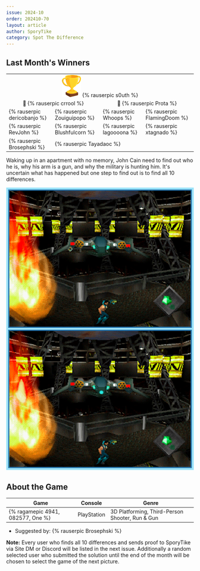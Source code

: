 ```yaml
---
issue: 2024-10
order: 202410-70
layout: article
author: SporyTike
category: Spot The Difference
---
```


## Last Month's Winners

<table><tbody>
  <tr>
    <td colspan="4" style="text-align: center; vertical-align: middle;"><div class="bingo-winner-small"><img src="../../img/trophy_small.png"/> {% rauserpic s0uth %}</div></td>
  </tr>
  <tr>
    <td colspan="2" style="text-align: center; vertical-align: middle;">🥈 {% rauserpic crrool %}</td>
    <td colspan="2" style="text-align: center; vertical-align: middle;">🥉 {% rauserpic Prota %}</td>
  </tr>
  <tr>
    <td>{% rauserpic dericobanjo %}</td>
    <td>{% rauserpic Zouiguipopo %}</td>
    <td>{% rauserpic Whoops %}</td>
    <td>{% rauserpic FlamingDoom %}</td>
  </tr>
  <tr>
    <td>{% rauserpic RevJohn %}</td>
    <td>{% rauserpic Blushfulcorn %}</td>
    <td>{% rauserpic lagoooona %}</td>
    <td>{% rauserpic xtagnado %}</td>
  </tr>
  <tr>
    <td>{% rauserpic Brosephski %}</td>
    <td colspan=3>{% rauserpic Tayadaoc %}</td>
  </tr>
</tbody></table>

Waking up in an apartment with no memory, John Cain need to find out who he is, why his arm is a gun, and why the military is hunting him. It's uncertain what has happened but one step to find out is to find all 10 differences.

<p align="center">
  <img src="img/Fun/SpotTheDifference.png" />
</p>

## About the Game

| Game                              | Console     | Genre                                           |
| --------------------------------- | ----------- | ----------------------------------------------- |
| {% ragamepic 4941, 082577, One %} | PlayStation | 3D Platforming, Third-Person Shooter, Run & Gun |

* Suggested by: {% rauserpic Brosephski %}

**Note:** Every user who finds all 10 differences and sends proof to SporyTike via Site DM or Discord will be listed in the next issue. Additionally a random selected user who submitted the solution until the end of the month will be chosen to select the game of the next picture.
